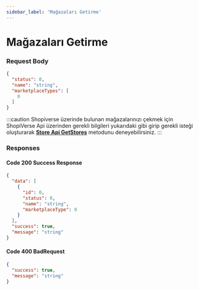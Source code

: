 ```yaml
---
sidebar_label: 'Mağazaları Getirme'
---
```


# Mağazaları Getirme

### Request Body

```json
{
  "status": 0,
  "name": "string",
  "marketplaceTypes": [
    0
  ]
}
```

:::caution
Shopiverse üzerinde bulunan mağazalarınızı çekmek için ShopiVerse Api üzerinden gerekli bilgileri yukarıdaki gibi girip gerekli isteği oluşturarak **[Store Api GetStores](https://api.shopiverse.com/swagger/index.html "Store Api GetStores")** metodunu deneyebilirsiniz.
:::

### Responses

#### Code 200 Success Response
```json
{
  "data": [
    {
      "id": 0,
      "status": 0,
      "name": "string",
      "marketplaceType": 0
    }
  ],
  "success": true,
  "message": "string"
}
```

#### Code 400 BadRequest
```json
{
  "success": true,
  "message": "string"
}
```
